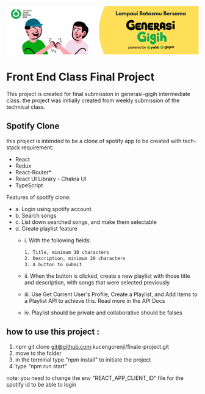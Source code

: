 ![image info](./generasi-gigih.png)


# Front End Class Final Project

This project is created for final submission in generasi-gigih intermediate class. the project was initially created from weekly submission of the technical class. 

## Spotify Clone

this project is intended to be a clone of spotify app to be created with tech-stack requirement:
- React
- Redux
- React-Router*
- React UI Library - Chakra UI
- TypeScript

Features of spotify clone:
  - a. Login using spotify account
  - b. Search songs
  - c. List down searched songs, and make them selectable
  - d. Create playlist feature
    - i.   With the following fields:
    
          1. Title, minimum 10 characters
          2. Description, minimum 20 characters
          3. A button to submit
          
    - ii.  When the button is clicked, create a new playlist with those title
         and description, with songs that were selected previously
    - iii. Use Get Current User's Profile, Create a Playlist, and Add Items to a
         Playlist API to achieve this. Read more in the API Docs
    - iv.  Playlist should be private and collaborative should be falses

## how to use this project :
1. npm git clone git@github.com:kucengorenji/finale-project.git
2. move to the folder 
3. in the terminal type "npm install" to initiate the project
4. type "npm run start"

note: you need to change the env "REACT_APP_CLIENT_ID" file for the spotify id to be able to login
